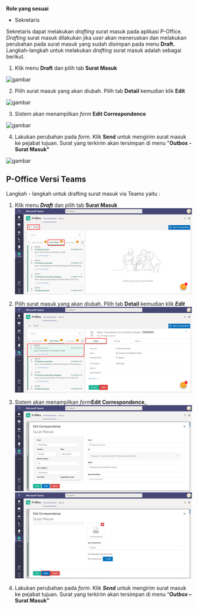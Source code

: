 **Role yang sesuai**

- Sekretaris

Sekretaris dapat melakukan _drafting_ surat masuk pada aplikasi P-Office. _Drafting_ surat masuk dilakukan jika _user_ akan meneruskan dan melakukan perubahan pada surat masuk yang sudah disimpan pada menu **Draft.** Langkah-langkah untuk melakukan _drafting_ surat masuk adalah sebagai berikut.

1.    Klik menu **Draft** dan pilih tab **Surat Masuk**

![gambar](SC_SuratMasuk/SM06.png)

2.    Pilih surat masuk yang akan diubah. Pilih tab **Detail** kemudian klik **Edit**

![gambar](SC_SuratMasuk/SM07.png)

3.    Sistem akan menampilkan _form_ **Edit Correspondence**

![gambar](SC_SuratMasuk/SM08.png)

4.	  Lakukan perubahan pada _form_. Klik **Send** untuk mengirim surat masuk ke pejabat tujuan. Surat yang terkirim akan tersimpan di menu "**Outbox - Surat Masuk"**

![gambar](SC_SuratMasuk/SM09.png)



## **P-Office Versi Teams**

Langkah - langkah untuk drafting surat masuk via Teams yaitu :


1. Klik menu _**Draft**_ dan pilih tab **Surat Masuk**
![gambar](SuratMasuk/SM_Teams/SM06.png)

2. Pilih surat masuk yang akan diubah. Pilih tab **Detail** kemudian klik _**Edit**_
![gambar](SuratMasuk/SM_Teams/SM07.png)

3. Sistem akan menampilkan _form_**Edit Correspondence**_
![gambar](SuratMasuk/SM_Teams/SM08.png)
![gambar](SuratMasuk/SM_Teams/SM09.png)

4. Lakukan perubahan pada _form_. Klik _**Send**_ untuk mengirim surat masuk ke pejabat tujuan. Surat yang terkirim akan tersimpan di menu “**_Outbox_ – Surat Masuk”**

